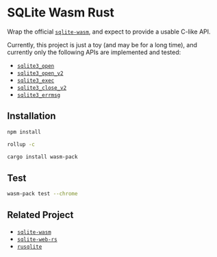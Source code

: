 # SQLite Wasm Rust

Wrap the official [`sqlite-wasm`](https://github.com/sqlite/sqlite-wasm), and expect to provide a usable C-like API.

Currently, this project is just a toy (and may be for a long time), and currently only the following APIs are implemented and tested:

* [`sqlite3_open`](https://www.sqlite.org/c3ref/open.html)
* [`sqlite3_open_v2`](https://www.sqlite.org/c3ref/open.html)
* [`sqlite3_exec`](https://www.sqlite.org/c3ref/exec.html)
* [`sqlite3_close_v2`](https://www.sqlite.org/c3ref/close.html)
* [`sqlite3_errmsg`](https://www.sqlite.org/c3ref/errcode.html)

## Installation

```bash
npm install
```

```bash
rollup -c
```

```bash
cargo install wasm-pack
```

## Test

```bash
wasm-pack test --chrome
```

## Related Project

* [`sqlite-wasm`](https://github.com/sqlite/sqlite-wasm)
* [`sqlite-web-rs`](https://github.com/xmtp/sqlite-web-rs)
* [`rusqlite`](https://github.com/rusqlite/rusqlite)
